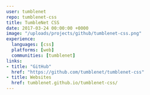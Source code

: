 ```yaml
---
user: tumblenet
repo: tumblenet-css
title: TumbleNet CSS
date: 2017-03-24 00:00:00 +0000
image: "/uploads/projects/github/tumblenet-css.png"
experience:
  languages: [css]
  platforms: [web]
  communities: [tumblenet]
links:
- title: "GitHub"
  href: "https://github.com/tumblenet/tumblenet-css"
- title: Websites
  href: tumblenet.github.io/tumblenet-css/
---
```

